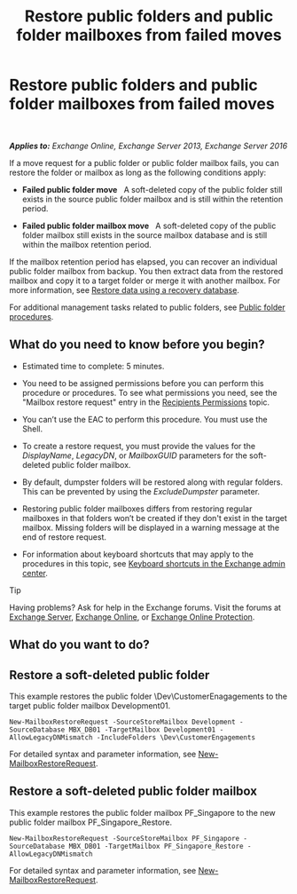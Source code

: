 ﻿---
title: 'Restore public folders and public folder mailboxes from failed moves'
TOCTitle: Restore public folders and public folder mailboxes from failed moves
ms:assetid: 2ade83c9-5f9b-4945-bf32-48fa8185b515
ms:mtpsurl: https://technet.microsoft.com/en-us/library/JJ983802(v=EXCHG.150)
ms:contentKeyID: 51407261
ms.date: 03/27/2017
mtps_version: v=EXCHG.150
---

# Restore public folders and public folder mailboxes from failed moves

 

_**Applies to:** Exchange Online, Exchange Server 2013, Exchange Server 2016_


If a move request for a public folder or public folder mailbox fails, you can restore the folder or mailbox as long as the following conditions apply:

  - **Failed public folder move**   A soft-deleted copy of the public folder still exists in the source public folder mailbox and is still within the retention period.

  - **Failed public folder mailbox move**   A soft-deleted copy of the public folder mailbox still exists in the source mailbox database and is still within the mailbox retention period.

If the mailbox retention period has elapsed, you can recover an individual public folder mailbox from backup. You then extract data from the restored mailbox and copy it to a target folder or merge it with another mailbox. For more information, see [Restore data using a recovery database](restore-data-using-a-recovery-database-exchange-2013-help.md).

For additional management tasks related to public folders, see [Public folder procedures](public-folder-procedures-exchange-2013-help.md).

## What do you need to know before you begin?

  - Estimated time to complete: 5 minutes.

  - You need to be assigned permissions before you can perform this procedure or procedures. To see what permissions you need, see the "Mailbox restore request" entry in the [Recipients Permissions](recipients-permissions-exchange-2013-help.md) topic.

  - You can’t use the EAC to perform this procedure. You must use the Shell.

  - To create a restore request, you must provide the values for the *DisplayName*, *LegacyDN*, or *MailboxGUID* parameters for the soft-deleted public folder mailbox.

  - By default, dumpster folders will be restored along with regular folders. This can be prevented by using the *ExcludeDumpster* parameter.

  - Restoring public folder mailboxes differs from restoring regular mailboxes in that folders won’t be created if they don't exist in the target mailbox. Missing folders will be displayed in a warning message at the end of restore request.

  - For information about keyboard shortcuts that may apply to the procedures in this topic, see [Keyboard shortcuts in the Exchange admin center](keyboard-shortcuts-in-the-exchange-admin-center-exchange-online-protection-help.md).


> [!TIP]
> Having problems? Ask for help in the Exchange forums. Visit the forums at <A href="https://go.microsoft.com/fwlink/p/?linkid=60612">Exchange Server</A>, <A href="https://go.microsoft.com/fwlink/p/?linkid=267542">Exchange Online</A>, or <A href="https://go.microsoft.com/fwlink/p/?linkid=285351">Exchange Online Protection</A>.



## What do you want to do?

## Restore a soft-deleted public folder

This example restores the public folder \\Dev\\CustomerEnagagements to the target public folder mailbox Development01.

    New-MailboxRestoreRequest -SourceStoreMailbox Development -SourceDatabase MBX_DB01 -TargetMailbox Development01 -AllowLegacyDNMismatch -IncludeFolders \Dev\CustomerEngagements

For detailed syntax and parameter information, see [New-MailboxRestoreRequest](https://technet.microsoft.com/en-us/library/ff829875\(v=exchg.150\)).

## Restore a soft-deleted public folder mailbox

This example restores the public folder mailbox PF\_Singapore to the new public folder mailbox PF\_Singapore\_Restore.

    New-MailboxRestoreRequest -SourceStoreMailbox PF_Singapore -SourceDatabase MBX_DB01 -TargetMailbox PF_Singapore_Restore -AllowLegacyDNMismatch

For detailed syntax and parameter information, see [New-MailboxRestoreRequest](https://technet.microsoft.com/en-us/library/ff829875\(v=exchg.150\)).

